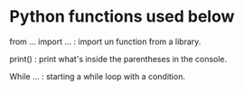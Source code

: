 # Python functions used below 
from ... import ... : import un function from a library.

print() : print what's inside the parentheses in the console.

While ... : starting a while loop with a condition.

